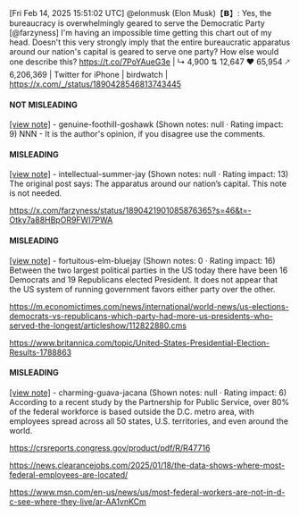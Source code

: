 [Fri Feb 14, 2025 15:51:02 UTC] @elonmusk (Elon Musk)【𝗕】: Yes, the bureaucracy is overwhelmingly geared to serve the Democratic Party [@farzyness] I'm having an impossible time getting this chart out of my head. Doesn't this very strongly imply that the entire bureaucratic apparatus around our nation's capital is geared to serve one party? How else would one describe this? https://t.co/7PoYAueG3e | ↳ 4,900 ⇅ 12,647 ♥ 65,954 🡕 6,206,369 | Twitter for iPhone | birdwatch | https://x.com/_/status/1890428546813743445

#### NOT MISLEADING

[[view note]](https://x.com/i/birdwatch/n/1890463005491519932) - genuine-foothill-goshawk (Shown notes: null · Rating impact: 9)
NNN - It is the author's opinion, if you disagree use the comments.

#### MISLEADING

[[view note]](https://x.com/i/birdwatch/n/1890462139623858682) - intellectual-summer-jay (Shown notes: null · Rating impact: 13)
The original post says: The apparatus around our nation’s capital. This note is not needed.

https://x.com/farzyness/status/1890421901085876365?s=46&t=-Otky7a88HBpOR9FWI7PWA

#### MISLEADING

[[view note]](https://x.com/i/birdwatch/n/1890462341176664278) - fortuitous-elm-bluejay (Shown notes: 0 · Rating impact: 16)
Between the two largest political parties in the US today there have been 16 Democrats and 19 Republicans elected President. It does not appear that the US system of running government favors either party over the other.

https://m.economictimes.com/news/international/world-news/us-elections-democrats-vs-republicans-which-party-had-more-us-presidents-who-served-the-longest/articleshow/112822880.cms

https://www.britannica.com/topic/United-States-Presidential-Election-Results-1788863

#### MISLEADING

[[view note]](https://x.com/i/birdwatch/n/1890451559172935768) - charming-guava-jacana (Shown notes: null · Rating impact: 6)
According to a recent study by the Partnership for Public Service, over 80% of the federal workforce is based outside the D.C. metro area, with employees spread across all 50 states, U.S. territories, and even around the world.

https://crsreports.congress.gov/product/pdf/R/R47716

https://news.clearancejobs.com/2025/01/18/the-data-shows-where-most-federal-employees-are-located/

https://www.msn.com/en-us/news/us/most-federal-workers-are-not-in-d-c-see-where-they-live/ar-AA1vnKCm
